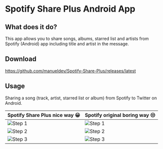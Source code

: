 # Spotify Share Plus Android App

## What does it do?

This app allows you to share songs, albums, starred list and artists from Spotify (Android) app including title and artist in the message.

## Download

https://github.com/manueldev/Spotify-Share-Plus/releases/latest

## Usage

Sharing a song (track, artist, starred list or album) from Spotify to Twitter on Android.

Spotify Share Plus nice way :grinning: | Spotify original boring way :unamused:
-------------------------------------- | -----------------------------------------------------
![Step 1](http://i.imgur.com/OU8litUl.png) | ![Step 1](http://i.imgur.com/OU8litUl.png)
![Step 2](http://i.imgur.com/qtNaZXTl.png) | ![Step 2](http://i.imgur.com/VkrOZiRl.png)
![Step 3](http://i.imgur.com/9Nv7Ab7l.png) | ![Step 3](http://i.imgur.com/w3nKUael.png)
